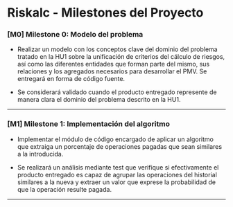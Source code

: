 # Riskalc - Milestones del Proyecto

### [M0] Milestone 0: Modelo del problema
- Realizar un modelo con los conceptos clave del dominio del problema tratado en la HU1 sobre la unificación de criterios del cálculo de riesgos, así como las diferentes entidades que forman parte del mismo, sus relaciones y los agregados necesarios para desarrollar el PMV. Se entregará en forma de código fuente.   

- Se considerará validado cuando el producto entregado represente de manera clara el dominio del problema descrito en la HU1.

---

### [M1] Milestone 1: Implementación del algoritmo  
- Implementar el módulo de código encargado de aplicar un algoritmo que extraiga un porcentaje de operaciones pagadas que sean similares a la introducida.

- Se realizará un análisis mediante test que verifique si efectivamente el producto entregado es capaz de agrupar las operaciones del historial similares a la nueva y extraer un valor que exprese la probabilidad de que la operación resulte pagada.

---

